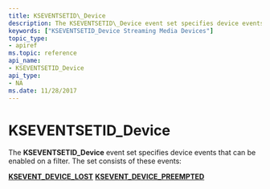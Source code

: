 ```yaml
---
title: KSEVENTSETID\_Device
description: The KSEVENTSETID\_Device event set specifies device events that can be enabled on a filter.
keywords: ["KSEVENTSETID_Device Streaming Media Devices"]
topic_type:
- apiref
ms.topic: reference
api_name:
- KSEVENTSETID_Device
api_type:
- NA
ms.date: 11/28/2017
---
```


# KSEVENTSETID\_Device


The **KSEVENTSETID\_Device** event set specifies device events that can be enabled on a filter. The set consists of these events:

[**KSEVENT\_DEVICE\_LOST**](ksevent-device-lost.md)
[**KSEVENT\_DEVICE\_PREEMPTED**](ksevent-device-preempted.md)
 

 





